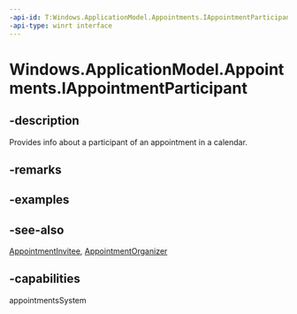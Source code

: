 ```yaml
---
-api-id: T:Windows.ApplicationModel.Appointments.IAppointmentParticipant
-api-type: winrt interface
---
```


<!-- Interface syntax.
public interface IAppointmentParticipant : 
-->

# Windows.ApplicationModel.Appointments.IAppointmentParticipant

## -description
Provides info about a participant of an appointment in a calendar.

## -remarks

## -examples

## -see-also
[AppointmentInvitee](appointmentinvitee.md), [AppointmentOrganizer](appointmentorganizer.md)
## -capabilities
appointmentsSystem
